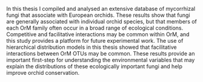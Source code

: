 In this thesis I compiled and analysed an extensive database of mycorrhizal fungi that associate with European orchids. These results show that fungi are generally associated with individual orchid species, but that members of each OrM family often occur in a broad range of ecological conditions. Competitive and facilitative interactions may be common within OrM, and this study provides a platform for future experimental work. The use of hierarchical distribution models in this thesis showed that facilitative interactions between OrM OTUs may be common. These results provide an important first-step for understanding the environmental variables that may explain the distributions of these ecologically important fungi and help improve orchid conservation. 